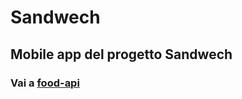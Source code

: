 # Sandwech
## Mobile app del progetto Sandwech
### Vai a <a href="https://github.com/alessiomodonesi/food-api">food-api</a>
